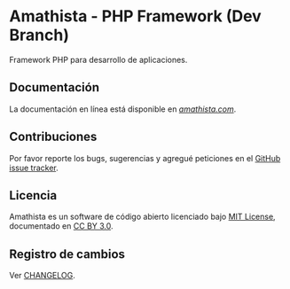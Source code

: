 Amathista - PHP Framework (Dev Branch)
======================================

Framework PHP para desarrollo de aplicaciones.

## Documentación

La documentación en línea está disponible en *[amathista.com](http://amathista.com)*.

## Contribuciones

Por favor reporte los bugs, sugerencias y agregué peticiones en el [GitHub issue tracker](https://github.com/SirIdeas/amathista/issues).

## Licencia

Amathista es un software de código abierto licenciado bajo [MIT License](LICENSE), documentado en [CC BY 3.0](http://creativecommons.org/licenses/by/3.0/).

## Registro de cambios

Ver [CHANGELOG](CHANGELOG.md).
